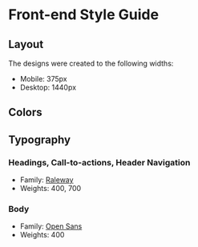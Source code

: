 # Front-end Style Guide

## Layout

The designs were created to the following widths:

- Mobile: 375px
- Desktop: 1440px

## Colors

## Typography

### Headings, Call-to-actions, Header Navigation

- Family: [Raleway](https://fonts.google.com/specimen/Raleway)
- Weights: 400, 700

### Body

- Family: [Open Sans](https://fonts.google.com/specimen/Open+Sans)
- Weights: 400
